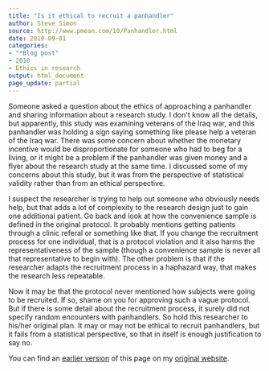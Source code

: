 ```yaml
---
title: "Is it ethical to recruit a panhandler"
author: Steve Simon
source: http://www.pmean.com/10/Panhandler.html
date: 2010-09-01
categories:
- "*Blog post"
- 2010
- Ethics in research
output: html_document
page_update: partial
---
```


Someone asked a question about the ethics of approaching a panhandler and sharing information about a research study. I don't know all the details, but apparently, this study was examining veterans of the Iraq war, and this panhandler was holding a sign saying something like please help a veteran of the Iraq war. There was some concern about whether the monetary incentive would be disproportionate for someone who had to beg for a living, or it might be a problem if the panhandler was given money and a flyer about the research study at the same time. I discussed some of my concerns about this study, but it was from the perspective of statistical validity rather than from an ethical perspective.

<!---More--->

I suspect the researcher is trying to help out someone who obviously needs help, but that adds a lot of complexity to the research design just to gain one additional patient. Go back and look at how the convenience sample is defined in the original protocol. It probably mentions getting patients through a clinic referal or something like that. If you change the recruitment process for one individual, that is a protocol violation and it also harms the representativeness of the sample (though a convenience sample is never all that representative to begin with). The other problem is that if the researcher adapts the recruitment process in a haphazard way, that makes the research less repeatable.

Now it may be that the protocol never mentioned how subjects were going to be recruited. If so, shame on you for approving such a vague protocol. But if there is some detail about the recruitment process, it surely did not specify random encounters with panhandlers. So hold this researcher to his/her original plan. It may or may not be ethical to recruit panhandlers, but it fails from a statistical perspective, so that in itself is enough justification to say no.

You can find an [earlier version][sim1] of this page on my [original website][sim2].

[sim1]: http://www.pmean.com/10/Panhandler.html
[sim2]: http://www.pmean.com/original_site.html
